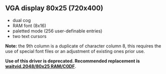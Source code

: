 VGA display 80x25 (720x400)
-----------------
 - dual cog
 - RAM font (8x16)
 - paletted mode (256 user-definable entries)
 - two text cursors

**Note:** the 9th column is a duplicate of character column 8, this requires the use of special font files or an adjustment of existing ones prior use.

**Use of this driver is deprecated. Recommended replacement is [waitvid.2048/80x25 RAM/C0DF](../../80x25%20RAM/C0DF)**.
